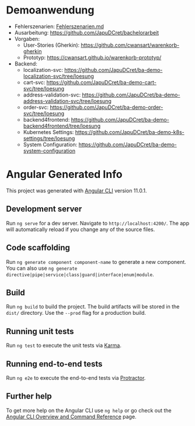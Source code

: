# Demoanwendung

- Fehlerszenarien: [Fehlerszenarien.md](Fehlerszenarien.md)
- Ausarbeitung: https://github.com/JapuDCret/bachelorarbeit
- Vorgaben:
  - User-Stories (Gherkin): https://github.com/cwansart/warenkorb-gherkin
  - Prototyp: https://cwansart.github.io/warenkorb-prototyp/
- Backend:
  - localization-svc: https://github.com/JapuDCret/ba-demo-localization-svc/tree/loesung
  - cart-svc: https://github.com/JapuDCret/ba-demo-cart-svc/tree/loesung
  - address-validation-svc: https://github.com/JapuDCret/ba-demo-address-validation-svc/tree/loesung
  - order-svc: https://github.com/JapuDCret/ba-demo-order-svc/tree/loesung
  - backend4frontend: https://github.com/JapuDCret/ba-demo-backend4frontend/tree/loesung
  - Kubernetes Settings: https://github.com/JapuDCret/ba-demo-k8s-settings/tree/loesung
  - System Configuration: https://github.com/JapuDCret/ba-demo-system-configuration

# Angular Generated Info

This project was generated with [Angular CLI](https://github.com/angular/angular-cli) version 11.0.1.

## Development server

Run `ng serve` for a dev server. Navigate to `http://localhost:4200/`. The app will automatically reload if you change any of the source files.

## Code scaffolding

Run `ng generate component component-name` to generate a new component. You can also use `ng generate directive|pipe|service|class|guard|interface|enum|module`.

## Build

Run `ng build` to build the project. The build artifacts will be stored in the `dist/` directory. Use the `--prod` flag for a production build.

## Running unit tests

Run `ng test` to execute the unit tests via [Karma](https://karma-runner.github.io).

## Running end-to-end tests

Run `ng e2e` to execute the end-to-end tests via [Protractor](http://www.protractortest.org/).

## Further help

To get more help on the Angular CLI use `ng help` or go check out the [Angular CLI Overview and Command Reference](https://angular.io/cli) page.
